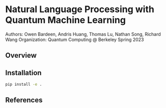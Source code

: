 # Natural Language Processing with Quantum Machine Learning
Authors: Owen Bardeen, Andris Huang, Thomas Lu, Nathan Song, Richard Wang
Organization: Quantum Computing @ Berkeley
Spring 2023

## Overview

## Installation
```bash
pip install -e .
```

## References
